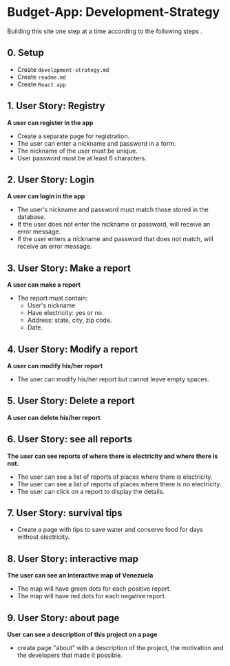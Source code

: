 # Budget-App: Development-Strategy

Building this site one step at a time according to the following steps .

## 0. Setup

- Create `development-strategy.md`
- Create `readme.md`
- Create `React app`

## 1. User Story: Registry

**A user can register in the app**

- Create a separate page for registration.
- The user can enter a nickname and password in a form.
- The nickname of the user must be unique.
- User password must be at least 6 characters.

## 2. User Story: Login

**A user can login in the app**

- The user's nickname and password must match those stored in the database.
- If the user does not enter the nickname or password, will receive an error message.
- If the user enters a nickname and password that does not match, will receive an error message.

## 3. User Story: Make a report

**A user can make a report**

- The report must contain:
  - User's nickname
  - Have electricity: yes or no.
  - Address: state, city, zip code.
  - Date.

## 4. User Story: Modify a report

**A user can modify his/her report**

- The user can modify his/her report but cannot leave empty spaces.

## 5. User Story: Delete a report

**A user can delete his/her report**

## 6. User Story: see all reports

**The user can see reports of where there is electricity and where there is not.**

- The user can see a list of reports of places where there is electricity.
- The user can see a list of reports of places where there is no electricity.
- The user can click on a report to display the details.

## 7. User Story: survival tips

- Create a page with tips to save water and conserve food for days without electricity.

## 8. User Story: interactive map

**The user can see an interactive map of Venezuela**

- The map will have green dots for each positive report.
- The map will have red dots for each negative report.

## 9. User Story: about page

**User can see a description of this project on a page**

- create page "about" with a description of the project, the motivation and the developers that made it possible.
